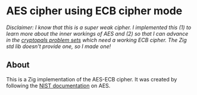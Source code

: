 # AES cipher using ECB cipher mode

*Disclaimer: I know that this is a super weak cipher. I implemented this (1) to learn more about the inner workings of AES and (2) so that I can advance in the [cryptopals problem sets](https://cryptopals.com/sets/1/challenges/7) which need a working ECB cipher. The Zig std lib doesn't provide one, so I made one!*

## About

This is a Zig implementation of the AES-ECB cipher. It was created by following the [NIST documentation](https://nvlpubs.nist.gov/nistpubs/FIPS/NIST.FIPS.197.pdf) on AES.
